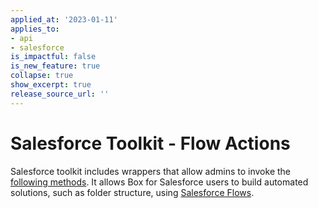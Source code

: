 ```yaml
---
applied_at: '2023-01-11'
applies_to: 
- api
- salesforce
is_impactful: false
is_new_feature: true
collapse: true
show_excerpt: true
release_source_url: ''
---
```


# Salesforce Toolkit - Flow Actions

Salesforce toolkit includes wrappers that allow admins to invoke
the [following methods][1]. It allows Box for Salesforce users to
build automated solutions, such as folder structure, using
[Salesforce Flows][2].

[1]: g://tooling/salesforce-toolkit/flow-actions
[2]: https://help.salesforce.com/s/articleView?id=sf.flow.htm&type=5
